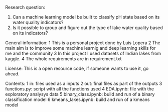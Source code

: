 Research question:
1. Can a machine learning model be built to classify pH state based on its water quality indicators?
2. Is it possible to group and figure out the type of lake water quality based on its indicators?

General information:
1 This is a personal project done by Luis Lopera 
2 The main aim is to improve some machine learnig and deep learning skills for me and the community
3 In this project I used datasets of Indian lakes from kaggle.
4 The whole requirements are in requirement.txt

License:
This is a open resource code, if someone wants to use it, go ahead.

Contents:
1 in: files used as a inputs
2 out: final files as part of the outputs
3 functions.py: script with all the functions used
4 EDA.ipynb: file with the exploratory analysys data
5 binary_class.ipynb: build and run of a binary classification model
6 kmeans_lakes.ipynb: build and run of a kmeans model
